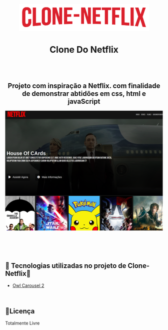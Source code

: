 <div align="center">
  <img src="./src/image/clone-netflix.png" alt="">
  <h1 >Clone Do Netflix</h1>

  <img src="https://img.shields.io/github/languages/top/FullBarbosa/home-netflix" alt="">
  <img src="https://img.shields.io/github/languages/count/FullBarbosa/home-netflix" alt="">
  
  <h2 style="margin-top: 50px;">Projeto com inspiração a Netflix. com finalidade de demonstrar abtidões em css, html e javaScript</h2>

  <img style="width: 800px;" src="/src/image/cloneflix.png" alt="imagem de home do netflix clone">
</div>

<br>
<div style="margin-top: 80px;">
  <h2> 🚀 Tecnologias utilizadas no projeto de Clone-Netflix🚀</h2>
  <ul>
    <li>
      <a href="https://owlcarousel2.github.io/OwlCarousel2/demos/basic.html">Owl Carousel 2</a>
    </li>
  </ul>
<br>
  <h2>📝Licença</h2>
  <p>Totalmente Livre</p>
</div>






